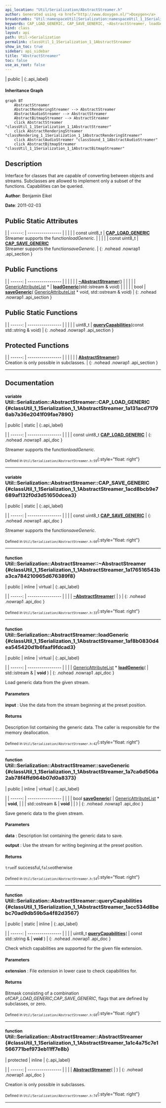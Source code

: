 ```yaml
---
api_location: "Util/Serialization/AbstractStreamer.h"
author: Generated using <a href="http://www.doxygen.nl/">Doxygen</a>
breadcrumbs: "Util:namespaceUtil|Serialization:namespaceUtil_1_1Serialization"
keywords: CAP_LOAD_GENERIC, CAP_SAVE_GENERIC, ~AbstractStreamer, loadGeneric, saveGeneric, queryCapabilities, AbstractStreamer
kind: class
layout: api
path: Util->Serialization
permalink: classUtil_1_1Serialization_1_1AbstractStreamer
show_in_toc: true
sidebar: api_sidebar
title: "AbstractStreamer"
toc: false
use_as_root: false
---
```


| public |
{:.api_label}

#### Inheritance Graph

```mermaid
graph BT
	AbstractStreamer
	AbstractRenderingStreamer --> AbstractStreamer
	AbstractAudioStreamer --> AbstractStreamer
	AbstractBitmapStreamer --> AbstractStreamer
	click AbstractStreamer "classUtil_1_1Serialization_1_1AbstractStreamer"
	click AbstractRenderingStreamer "classRendering_1_1Serialization_1_1AbstractRenderingStreamer"
	click AbstractAudioStreamer "classSound_1_1AbstractAudioStreamer"
	click AbstractBitmapStreamer "classUtil_1_1Serialization_1_1AbstractBitmapStreamer"
```

## Description



Interface for classes that are capable of converting between objects and streams. Subclasses are allowed to implement only a subset of the functions. Capabilities can be queried.



**Author**: Benjamin Eikel



**Date**: 2011-02-03





## Public Static Attributes

|
| ------: | ----------------- |
|  | |
| const uint8_t | **[CAP_LOAD_GENERIC](#classUtil_1_1Serialization_1_1AbstractStreamer_1a131acd71796ab7a36e2041f09fae7890)**  <br/> Streamer supports the function*loadGeneric*. |
|  | |
| const uint8_t | **[CAP_SAVE_GENERIC](#classUtil_1_1Serialization_1_1AbstractStreamer_1acd8bcb9e7689af132f0d3d51650dcea3)**  <br/> Streamer supports the function*saveGeneric*. |
{: .nohead .nowrap1 .api_section }


## Public Functions

|
| ------: | ----------------- |
|  | |
|  | **[~AbstractStreamer](#classUtil_1_1Serialization_1_1AbstractStreamer_1a176516543ba3ca784210965d676389f8)**() |
|  | |
| [GenericAttributeList](classUtil_1_1GenericAttributeList) * | **[loadGeneric](#classUtil_1_1Serialization_1_1AbstractStreamer_1af8b0830d4ea545420d1b6faaf9fdcad3)**(std::istream & void) |
|  | |
| bool | **[saveGeneric](#classUtil_1_1Serialization_1_1AbstractStreamer_1a7ca6d506a2ab78f4ffd964b07d0a8373)**( [GenericAttributeList](classUtil_1_1GenericAttributeList) * void, std::ostream & void) |
{: .nohead .nowrap1 .api_section }


## Public Static Functions

|
| ------: | ----------------- |
|  | |
| uint8_t | **[queryCapabilities](#classUtil_1_1Serialization_1_1AbstractStreamer_1acc534d8bebc70ad9db59b5a4f82d3567)**(const std::string & void) |
{: .nohead .nowrap1 .api_section }


## Protected Functions

|
| ------: | ----------------- |
|  | |
|  | **[AbstractStreamer](#classUtil_1_1Serialization_1_1AbstractStreamer_1a1c4a75c7e1566771bef973eb11ff7e8b)**() <br/> Creation is only possible in subclasses. |
{: .nohead .nowrap1 .api_section }


-------------------------------------------------------------------

## Documentation

### <small>variable</small><br/> Util::Serialization::AbstractStreamer::CAP_LOAD_GENERIC {#classUtil_1_1Serialization_1_1AbstractStreamer_1a131acd71796ab7a36e2041f09fae7890}

| public | static |
{:.api_label}

|
| ------: | ----------------- |
|  |
| const uint8_t **[CAP_LOAD_GENERIC](#classUtil_1_1Serialization_1_1AbstractStreamer_1a131acd71796ab7a36e2041f09fae7890)**  |
{: .nohead .nowrap1 .api_doc }

Streamer supports the function*loadGeneric*.





<sub>Defined in `Util/Serialization/AbstractStreamer.h:59`</sub>{:style="float: right"}

-------------------------------------------------------------------

### <small>variable</small><br/> Util::Serialization::AbstractStreamer::CAP_SAVE_GENERIC {#classUtil_1_1Serialization_1_1AbstractStreamer_1acd8bcb9e7689af132f0d3d51650dcea3}

| public | static |
{:.api_label}

|
| ------: | ----------------- |
|  |
| const uint8_t **[CAP_SAVE_GENERIC](#classUtil_1_1Serialization_1_1AbstractStreamer_1acd8bcb9e7689af132f0d3d51650dcea3)**  |
{: .nohead .nowrap1 .api_doc }

Streamer supports the function*saveGeneric*.





<sub>Defined in `Util/Serialization/AbstractStreamer.h:60`</sub>{:style="float: right"}

-------------------------------------------------------------------

### <small>function</small><br/> Util::Serialization::AbstractStreamer::~AbstractStreamer {#classUtil_1_1Serialization_1_1AbstractStreamer_1a176516543ba3ca784210965d676389f8}

| public | inline | virtual |
{:.api_label}

|
| ------: | ----------------- |
|  |
|  **[~AbstractStreamer](#classUtil_1_1Serialization_1_1AbstractStreamer_1a176516543ba3ca784210965d676389f8)**( |  ) |
{: .nohead .nowrap1 .api_doc }





<sub>Defined in `Util/Serialization/AbstractStreamer.h:33`</sub>{:style="float: right"}

-------------------------------------------------------------------

### <small>function</small><br/> Util::Serialization::AbstractStreamer::loadGeneric {#classUtil_1_1Serialization_1_1AbstractStreamer_1af8b0830d4ea545420d1b6faaf9fdcad3}

| public | inline | virtual |
{:.api_label}

|
| ------: | ----------------- |
|  |
| [GenericAttributeList](classUtil_1_1GenericAttributeList) * **[loadGeneric](#classUtil_1_1Serialization_1_1AbstractStreamer_1af8b0830d4ea545420d1b6faaf9fdcad3)**( | std::istream & | **void** ) |
{: .nohead .nowrap1 .api_doc }



Load generic data from the given stream.


#### Parameters
**input**
:  Use the data from the stream beginning at the preset position.




#### Returns
Description list containing the generic data. The caller is responsible for the memory deallocation.





<sub>Defined in `Util/Serialization/AbstractStreamer.h:42`</sub>{:style="float: right"}

-------------------------------------------------------------------

### <small>function</small><br/> Util::Serialization::AbstractStreamer::saveGeneric {#classUtil_1_1Serialization_1_1AbstractStreamer_1a7ca6d506a2ab78f4ffd964b07d0a8373}

| public | inline | virtual |
{:.api_label}

|
| ------: | ----------------- |
|  |
| bool **[saveGeneric](#classUtil_1_1Serialization_1_1AbstractStreamer_1a7ca6d506a2ab78f4ffd964b07d0a8373)**( |  [GenericAttributeList](classUtil_1_1GenericAttributeList) * | **void**, |
| | std::ostream & | **void** |
|   ) |
{: .nohead .nowrap1 .api_doc }



Save generic data to the given stream.


#### Parameters
**data**
:  Description list containing the generic data to save.



**output**
:  Use the stream for writing beginning at the preset position.




#### Returns
`true`if successful,`false`otherwise





<sub>Defined in `Util/Serialization/AbstractStreamer.h:54`</sub>{:style="float: right"}

-------------------------------------------------------------------

### <small>function</small><br/> Util::Serialization::AbstractStreamer::queryCapabilities {#classUtil_1_1Serialization_1_1AbstractStreamer_1acc534d8bebc70ad9db59b5a4f82d3567}

| public | static | inline |
{:.api_label}

|
| ------: | ----------------- |
|  |
| uint8_t **[queryCapabilities](#classUtil_1_1Serialization_1_1AbstractStreamer_1acc534d8bebc70ad9db59b5a4f82d3567)**( | const std::string & | **void** ) |
{: .nohead .nowrap1 .api_doc }



Check which capabilities are supported for the given file extension.


#### Parameters
**extension**
:  File extension in lower case to check capabilities for.




#### Returns
Bitmask consisting of a combination of*CAP_LOAD_GENERIC*,*CAP_SAVE_GENERIC*, flags that are defined by subclasses, or zero.





<sub>Defined in `Util/Serialization/AbstractStreamer.h:68`</sub>{:style="float: right"}

-------------------------------------------------------------------

### <small>function</small><br/> Util::Serialization::AbstractStreamer::AbstractStreamer {#classUtil_1_1Serialization_1_1AbstractStreamer_1a1c4a75c7e1566771bef973eb11ff7e8b}

| protected | inline |
{:.api_label}

|
| ------: | ----------------- |
|  |
|  **[AbstractStreamer](#classUtil_1_1Serialization_1_1AbstractStreamer_1a1c4a75c7e1566771bef973eb11ff7e8b)**( |  ) |
{: .nohead .nowrap1 .api_doc }

Creation is only possible in subclasses.





<sub>Defined in `Util/Serialization/AbstractStreamer.h:74`</sub>{:style="float: right"}

-------------------------------------------------------------------

